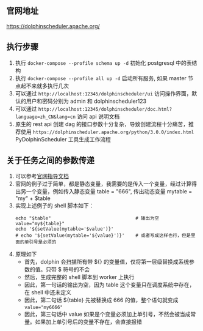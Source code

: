 ## 官网地址

https://dolphinscheduler.apache.org/

## 执行步骤

1. 执行 `docker-compose --profile schema up -d` 初始化 postgresql 中的表结构
2. 执行 `docker-compose --profile all up -d` 启动所有服务, 如果 master 节点起不来就多执行几次
3. 可以通过 `http://localhost:12345/dolphinscheduler/ui` 访问操作界面，默认的用户和密码分别为 admin 和 dolphinscheduler123
4. 可以通过 `http://localhost:12345/dolphinscheduler/doc.html?language=zh_CN&lang=cn` 访问 api 说明文档
5. 原生的 rest api 创建 dag 的接口参数十分复杂，导致创建流程十分痛苦，推荐使用 `https://dolphinscheduler.apache.org/python/3.0.0/index.html` PyDolphinScheduler 工具生成工作流程

## 关于任务之间的参数传递
1. 可以参考[官网指导文档](https://dolphinscheduler.apache.org/zh-cn/docs/latest/user_doc/guide/parameter/context.html)
2. 官网的例子过于简单，都是静态变量，我需要的是传入一个变量，经过计算得出另一个变量，例如传入静态变量 table = "666", 传出动态变量 mytable = "my" + $table
3. 实现上述例子的 shell 脚本如下：
    ```shell
    echo "$table"                               # 输出为空
    value="my${table}"
    echo '${setValue(mytable='$value')}'  
    # echo '${setValue(mytable='${value}')}'    # 或者写成这样也行，但是里面的单引号是必须的  
    ```
4. 原理如下
   - 首先，dolphin 会扫描所有带 ${} 的变量值，仅将第一层级替换成系统参数的值。只带 $ 符号的不会
   - 然后，生成完整的 shell 脚本到 worker 上执行
   - 因此，第一句话的输出为空，因为 table 这个变量只在调度系统中存在，在 shell 中还未定义
   - 因此，第二句话 ${table} 先被替换成 666 的值，整个语句就变成 `value="my6666"`
   - 因此，第三句话中 value 如果是个变量必须加上单引号，不然会被当成常量。如果加上单引号后的变量不存在，会直接报错